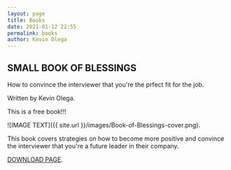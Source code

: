 ```yaml
--- 
layout: page
title: Books
date: 2021-01-12 22:55
permalink: books
author: Kevin Olega 
--- 
```


## SMALL BOOK OF BLESSINGS

How to convince the interviewer that you're the prfect fit for the job.

Written by Kevin Olega.

This is a free book!!!

![IMAGE TEXT]({{ site.url }}/images/Book-of-Blessings-cover.png).

This book covers strategies on how to become more positive and convince the interviewer that you're a future leader in their company.

[DOWNLOAD PAGE](https://callcentertrainingtips.com/sbb-book/).
